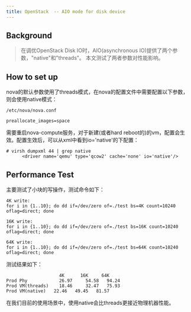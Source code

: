 ```yaml
---
title: OpenStack  -- AIO mode for disk device
---
```


## Background

> 在调优OpenStack Disk IO时，AIO(asynchronous IO)提供了两个参数，"native"和"threads"。 本文测试了两者参数对性能影响。


## How to set up

nova的默认参数使用了threads模式，在nova的配置文件中需要配置以下参数，则会使用native模式：
```
/etc/nova/nova.conf

preallocate_images=space
```

需要重启nova-compute服务，对于新建(或者hard reboot的)的vm，配置会生效。配置生效后，可以从xml中看到io='native'的下配置：
```
# virsh dumpxml 44 | grep native
      <driver name='qemu' type='qcow2' cache='none' io='native'/>
```


## Performance Test

主要测试了小块的写操作，测试命令如下：
```
4K write:
for i in {1..10}; do dd if=/dev/zero of=./test bs=4K count=10240 oflag=direct; done

16K write:
for i in {1..10}; do dd if=/dev/zero of=./test bs=16K count=10240 oflag=direct; done

64K write:
for i in {1..10}; do dd if=/dev/zero of=./test bs=64K count=10240 oflag=direct; done
```
测试结果如下：
```
                 	4K	    16K	    64K
Prod Phy	        26.97	  54.58	  94.24
Prod VM(threads)	18.46	  32.47	  75.93
Prod VM(native)	  22.46	  49.45	  81.57
```
在我们目前的使用场景中，使用native会比threads更接近物理机器性能。
